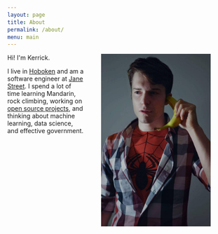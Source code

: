 ```yaml
---
layout: page
title: About
permalink: /about/
menu: main
---
```


<img src="/images/profile_picture.jpg" width="250" style="float: right; margin: 0px 40px" />
Hi! I'm Kerrick.

I live in [Hoboken](https://en.wikipedia.org/wiki/Hoboken,_New_Jersey) and am a software engineer at [Jane Street](https://www.janestreet.com/). I spend a lot of time learning Mandarin, rock climbing, working on [open source projects](https://github.com/kerrickstaley), and thinking about machine learning, data science, and effective government.

